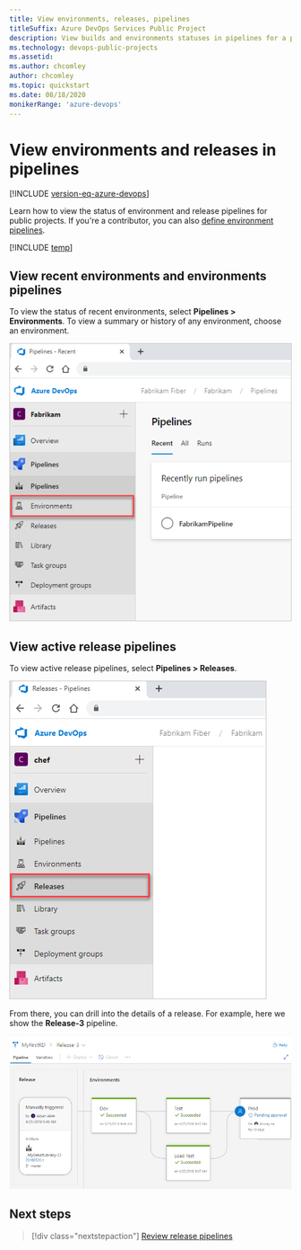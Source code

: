 ```yaml
---
title: View environments, releases, pipelines 
titleSuffix: Azure DevOps Services Public Project
description: View builds and environments statuses in pipelines for a public project.
ms.technology: devops-public-projects
ms.assetid: 
ms.author: chcomley
author: chcomley
ms.topic: quickstart
ms.date: 08/18/2020
monikerRange: 'azure-devops'
---
```


# View environments and releases in pipelines

[!INCLUDE [version-eq-azure-devops](../../includes/version-eq-azure-devops.md)]  

Learn how to view the status of environment and release pipelines for public projects. If you're a contributor, you can also [define environment pipelines](../../pipelines/repos/index.md?bc=%252fazure%252fdevops%252forganizations%252fpublic%252fbreadcrumb%252ftoc.json&toc=%252fazure%252fdevops%252forganizations%252fpublic%252ftoc.json).  

[!INCLUDE [temp](includes/anon-user.md)]

## View recent environments and environments pipelines  

To view the status of recent environments, select  **Pipelines > Environments**. To view a summary or history of any environment, choose an environment.

![Pipelines > Recent environments, new navigation ](media/pipelines/view-environments-pipelines.png)

## View active release pipelines

To view active release pipelines, select **Pipelines > Releases**.

![Pipelines, Recent Releases, new navigation ](media/pipelines/view-releases-pipelines.png)

From there, you can drill into the details of a release. For example, here we show  the **Release-3** pipeline.

![Pipelines, Environments status page ](media/pipelines/release-chart.png)

## Next steps

> [!div class="nextstepaction"]
> [Review release pipelines](../../pipelines/release/index.md)